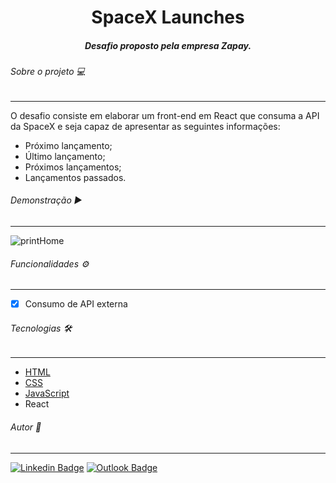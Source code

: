 <h1 align=center> SpaceX Launches </h1>

<h5 align=center>Desafio proposto pela empresa Zapay.</h5>

###### Sobre o projeto 💻

------

O desafio consiste em elaborar um front-end em React que consuma a API da SpaceX e seja capaz de apresentar as seguintes informações:  

* Próximo lançamento;
* Último lançamento;
* Próximos lançamentos;
* Lançamentos passados.



###### Demonstração :arrow_forward:

------

![printHome](https://user-images.githubusercontent.com/87131837/133535852-419d4677-ef7e-4fe5-a4eb-922c7efec38f.JPG)



###### Funcionalidades :gear:

------

- [x] Consumo de API externa



###### Tecnologias :hammer_and_wrench:

------

 * [HTML](https://developer.mozilla.org/pt-BR/docs/Web/HTML)
* [CSS](https://developer.mozilla.org/pt-BR/docs/Web/CSS)
* [JavaScript](https://developer.mozilla.org/pt-BR/docs/Web/JavaScript)
* React

######  Autor :pencil:

------

[![Linkedin Badge](https://img.shields.io/badge/-LinkedIn-blue?style=flat-square&logo=Linkedin&logoColor=white&link=https://www.linkedin.com/in/jessicacmpprado/)](https://www.linkedin.com/in/jessicacmpprado/) [![Outlook Badge](https://img.shields.io/badge/-Gmail-c14438?style=flat-square&logo=Gmail&logoColor=white&link=mailto:jc.moraespereira@gmail.com)](mailto:jc.moraespereira@gmail.com)

